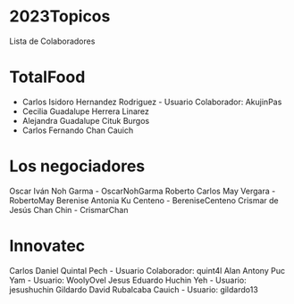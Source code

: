 # 2023Topicos
Lista de Colaboradores

# TotalFood
- Carlos Isidoro Hernandez Rodriguez - Usuario Colaborador: AkujinPas
- Cecilia Guadalupe Herrera Linarez
- Alejandra Guadalupe Cituk Burgos
- Carlos Fernando Chan Cauich

# Los negociadores

Oscar Iván Noh Garma - OscarNohGarma
Roberto Carlos May Vergara - RobertoMay
Berenise Antonia Ku Centeno - BereniseCenteno
Crismar de Jesús Chan Chin - CrismarChan

# Innovatec
Carlos Daniel Quintal Pech - Usuario Colaborador: quint4l
Alan Antony Puc Yam - Usuario: WoolyOvel
Jesus Eduardo Huchin Yeh - Usuario: jesushuchin
Gildardo David Rubalcaba Cauich - Usuario: gildardo13
